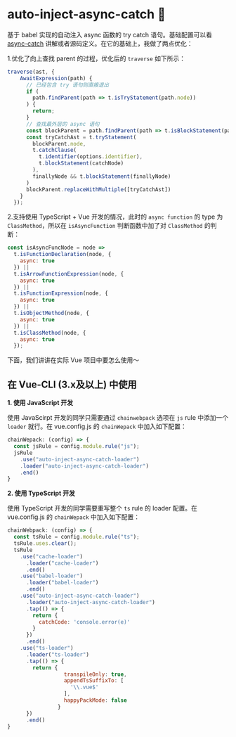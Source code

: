 # auto-inject-async-catch 🚀

基于 babel 实现的自动注入 async 函数的 try catch 语句。基础配置可以看 [async-catch](https://github.com/yeyan1996/async-catch-loader) 讲解或者源码定义。在它的基础上，我做了两点优化：

1.优化了向上查找 parent 的过程，优化后的 `traverse` 如下所示：

```javascript
traverse(ast, {
    AwaitExpression(path) {
      // 已经包含 try 语句则直接退出
      if (
        path.findParent(path => t.isTryStatement(path.node))
      ) {
        return;
      }
      // 查找最外层的 async 语句
      const blockParent = path.findParent(path => t.isBlockStatement(path.node))
      const tryCatchAst = t.tryStatement(
        blockParent.node,
        t.catchClause(
          t.identifier(options.identifier),
          t.blockStatement(catchNode)
        ),
        finallyNode && t.blockStatement(finallyNode)
      )
      blockParent.replaceWithMultiple([tryCatchAst])
    }
  });
```

2.支持使用 TypeScript + Vue 开发的情况，此时的 `async function` 的 type 为 `ClassMethod`，所以在 `isAsyncFunction` 判断函数中加了对 `ClassMethod` 的判断：
```javascript
const isAsyncFuncNode = node =>
  t.isFunctionDeclaration(node, {
    async: true
  }) ||
  t.isArrowFunctionExpression(node, {
    async: true
  }) ||
  t.isFunctionExpression(node, {
    async: true
  }) ||
  t.isObjectMethod(node, {
    async: true
  }) ||
  t.isClassMethod(node, {
    async: true
  });
```

下面，我们讲讲在实际 Vue 项目中要怎么使用～

## 在 Vue-CLI (3.x及以上) 中使用

**1. 使用 JavaScript 开发**

使用 JavaScirpt 开发的同学只需要通过 `chainwebpack` 选项在 `js` rule 中添加一个 `loader` 就行。在 vue.config.js 的 `chainWepack` 中加入如下配置：
```javascript
chainWepack: (config) => {
  const jsRule = config.module.rule("js");
  jsRule
    .use("auto-inject-async-catch-loader")
    .loader("auto-inject-async-catch-loader")
    .end()
}
```

**2. 使用 TypeScript 开发**

使用 TypeScript 开发的同学需要重写整个 `ts` rule 的 loader 配置。在 vue.config.js 的 `chainWepack` 中加入如下配置：
```javascript
chainWebpack: (config) => {
  const tsRule = config.module.rule("ts");
  tsRule.uses.clear();
  tsRule
    .use("cache-loader")
      .loader("cache-loader")
      .end()
    .use("babel-loader")
      .loader("babel-loader")
      .end()
    .use("auto-inject-async-catch-loader")
      .loader("auto-inject-async-catch-loader")
      .tap(() => {
        return {
          catchCode: 'console.error(e)'
        }
      })
      .end()
    .use("ts-loader")
      .loader("ts-loader")
      .tap(() => {
        return {
                  transpileOnly: true,
                  appendTsSuffixTo: [
                    '\\.vue$'
                  ],
                  happyPackMode: false
                }
      })
      .end()
}
```
